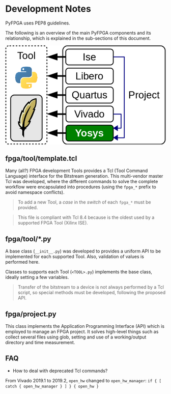 # Development Notes

PyFPGA uses PEP8 guidelines.

The following is an overview of the main PyFPGA components and its
relationship, which is explained in the sub-sections of this document.

![PyFPGA components](images/schema.png)

## fpga/tool/template.tcl

Many (all?) FPGA development Tools provides a Tcl (Tool Command Language)
interface for the Bitstream generation.
This multi-vendor master Tcl was developed, where the different commands to
solve the complete workflow were encapsulated into procedures
(using the `fpga_*` prefix to avoid namespace conflicts).

> To add a new Tool, a *case* in the *switch* of each `fpga_*` must be
> provided.

> This file is compliant with Tcl 8.4 because is the oldest used by a
> supported FPGA Tool (Xilinx ISE).

## fpga/tool/*.py

A base class (`__init__.py`) was developed to provides a uniform API to be
implemented for each supported Tool.
Also, validation of values is performed here.

Classes to supports each Tool (`<TOOL>.py`) implements the base class, ideally
setting a few variables.

> Transfer of the bitstream to a device is not always performed by a Tcl
> script, so special methods must be developed, following the proposed API.

## fpga/project.py

This class implements the Application Programming Interface (API) which is
employed to manage an FPGA project. It solves high-level things such as
collect several files using glob, setting and use of a working/output
directory and time measurement.

## FAQ

* How to deal with deprecated Tcl commands?

From Vivado 2019.1 to 2019.2, `open_hw` changed to `open_hw_manager`:
```if { [ catch { open_hw_manager } ] } { open_hw }```
